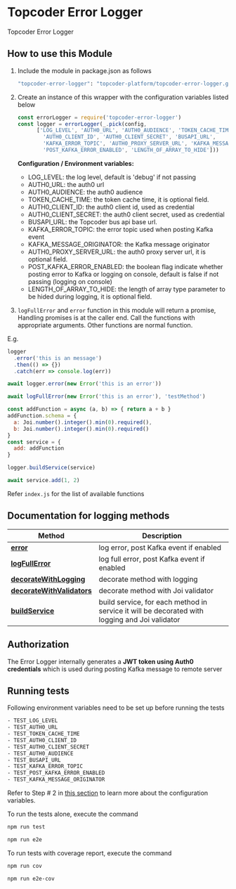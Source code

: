 # Topcoder Error Logger

Topcoder Error Logger

## How to use this Module

1. Include the module in package.json as follows

    ```bash
    "topcoder-error-logger": "topcoder-platform/topcoder-error-logger.git"
    ```

2. Create an instance of this wrapper with the configuration variables listed below

    ```javascript
    const errorLogger = require('topcoder-error-logger')
    const logger = errorLogger(_.pick(config,
          ['LOG_LEVEL', 'AUTH0_URL', 'AUTH0_AUDIENCE', 'TOKEN_CACHE_TIME',
            'AUTH0_CLIENT_ID', 'AUTH0_CLIENT_SECRET', 'BUSAPI_URL',
            'KAFKA_ERROR_TOPIC', 'AUTH0_PROXY_SERVER_URL', 'KAFKA_MESSAGE_ORIGINATOR',
            'POST_KAFKA_ERROR_ENABLED', 'LENGTH_OF_ARRAY_TO_HIDE']))
    ```

    **Configuration / Environment variables:**

    - LOG_LEVEL: the log level, default is 'debug' if not passing
    - AUTH0_URL: the auth0 url
    - AUTH0_AUDIENCE: the auth0 audience
    - TOKEN_CACHE_TIME: the token cache time, it is optional field.
    - AUTH0_CLIENT_ID: the auth0 client id, used as credential
    - AUTH0_CLIENT_SECRET: the auth0 client secret, used as credential
    - BUSAPI_URL: the Topcoder bus api base url.
    - KAFKA_ERROR_TOPIC: the error topic used when posting Kafka event
    - KAFKA_MESSAGE_ORIGINATOR: the Kafka message originator
    - AUTH0_PROXY_SERVER_URL: the auth0 proxy server url, it is optional field.
    - POST_KAFKA_ERROR_ENABLED: the boolean flag indicate whether posting error to Kafka or logging on console, default is false if not passing (logging on console)
    - LENGTH_OF_ARRAY_TO_HIDE: the length of array type parameter to be hided during logging, it is optional field.

3. `logFullError` and `error` function in this module will return a promise, Handling promises is at the caller end. Call the functions with appropriate arguments. Other functions are normal function.

E.g.

```javascript
logger
  .error('this is an message')
  .then(() => {})
  .catch(err => console.log(err))

await logger.error(new Error('this is an error'))

await logFullError(new Error('this is an error'), 'testMethod')

const addFunction = async (a, b) => { return a + b }
addFunction.schema = {
  a: Joi.number().integer().min(0).required(),
  b: Joi.number().integer().min(0).required()
}
const service = {
  add: addFunction
}

logger.buildService(service)

await service.add(1, 2)
```

Refer `index.js` for the list of available functions

## Documentation for logging methods

Method | Description
------------- | -------------
[**error**](docs/logger.md#error) | log error, post Kafka event if enabled
[**logFullError**](docs/logger.md#logFullError) | log full error, post Kafka event if enabled
[**decorateWithLogging**](docs/logger.md#decorateWithLogging) | decorate method with logging
[**decorateWithValidators**](docs/logger.md#decorateWithValidators) | decorate method with Joi validator
[**buildService**](docs/logger.md#buildService) | build service, for each method in service it will be decorated with logging and Joi validator

## Authorization

The Error Logger internally generates a **JWT token using Auth0 credentials** which is used during posting Kafka message to remote server

## Running tests

Following environment variables need to be set up before running the tests

```bash
- TEST_LOG_LEVEL
- TEST_AUTH0_URL
- TEST_TOKEN_CACHE_TIME
- TEST_AUTH0_CLIENT_ID
- TEST_AUTH0_CLIENT_SECRET
- TEST_AUTH0_AUDIENCE
- TEST_BUSAPI_URL
- TEST_KAFKA_ERROR_TOPIC
- TEST_POST_KAFKA_ERROR_ENABLED
- TEST_KAFKA_MESSAGE_ORIGINATOR
```

Refer to Step # 2 in [this section](#how-to-use-this-module) to learn more about the configuration variables.

To run the tests alone, execute the command

```bash
npm run test
```
```bash
npm run e2e
```

To run tests with coverage report, execute the command

```bash
npm run cov
```
```bash
npm run e2e-cov
```
